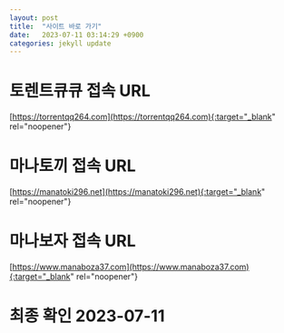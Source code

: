```yaml
---
layout: post
title:  "사이트 바로 가기"
date:   2023-07-11 03:14:29 +0900
categories: jekyll update
---
```

# 토렌트큐큐 접속 URL
[https://torrentqq264.com](https://torrentqq264.com){:target="_blank" rel="noopener"}

# 마나토끼 접속 URL
[https://manatoki296.net](https://manatoki296.net){:target="_blank" rel="noopener"}

# 마나보자 접속 URL
[https://www.manaboza37.com](https://www.manaboza37.com){:target="_blank" rel="noopener"}

# 최종 확인 2023-07-11

[torrentqq]: https://torrentqq264.com
[manatoki]: https://manatoki296.net
[manaboza]: https://www.manaboza37.com